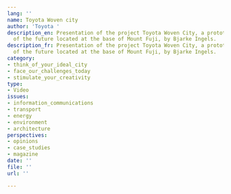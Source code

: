 ```yaml
---
lang: ''
name: Toyota Woven city
author: 'Toyota '
description_en: Presentation of the project Toyota Woven City, a prototype of a city
  of the future located at the base of Mount Fuji, by Bjarke Ingels.
description_fr: Presentation of the project Toyota Woven City, a prototype of a city
  of the future located at the base of Mount Fuji, by Bjarke Ingels.
category:
- think_of_your_ideal_city
- face_our_challenges_today
- stimulate_your_creativity
type:
- Video
issues:
- information_communications
- transport
- energy
- environment
- architecture
perspectives:
- opinions
- case_studies
- magazine
date: ''
file: ''
url: ''

---
```

